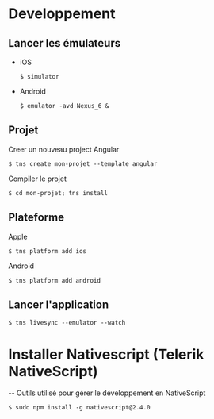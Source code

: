 # Developpement

## Lancer les émulateurs

  * iOS  
      ```
      $ simulator
      ```
  * Android  
      ```
      $ emulator -avd Nexus_6 &
      ```


## Projet

Creer un nouveau project Angular
```
$ tns create mon-projet --template angular
```

Compiler le projet
```
$ cd mon-projet; tns install
```


## Plateforme

Apple
```
$ tns platform add ios
```

Android
```
$ tns platform add android
```

## Lancer l'application
```
$ tns livesync --emulator --watch
```


# Installer Nativescript (Telerik NativeScript)


-- Outils utilisé pour gérer le développement en NativeScript

```
$ sudo npm install -g nativescript@2.4.0
```
